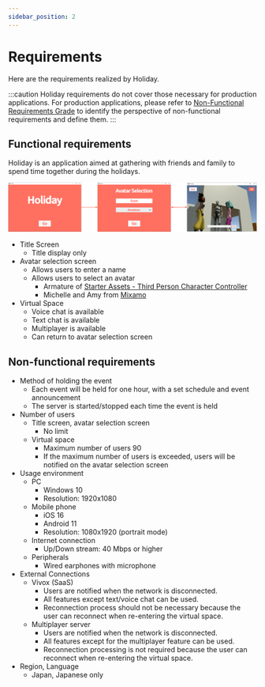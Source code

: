 ```yaml
---
sidebar_position: 2
---
```


# Requirements

Here are the requirements realized by Holiday.

:::caution
Holiday requirements do not cover those necessary for production applications.
For production applications, please refer to [Non-Functional Requirements Grade](https://www.ipa.go.jp/sec/softwareengineering/std/ent03-b.html) to identify the perspective of non-functional requirements and define them.
:::

## Functional requirements

Holiday is an application aimed at gathering with friends and family to spend time together during the holidays.

![holiday](../img/holiday.png)

- Title Screen
  - Title display only
- Avatar selection screen
  - Allows users to enter a name
  - Allows users to select an avatar
    - Armature of [Starter Assets - Third Person Character Controller](https://assetstore.unity.com/packages/essentials/starter-assets-third-person-character-controller-196526?locale=en-JP)
    - Michelle and Amy from [Mixamo](https://www.mixamo.com)
- Virtual Space
  - Voice chat is available
  - Text chat is available
  - Multiplayer is available
  - Can return to avatar selection screen

## Non-functional requirements

- Method of holding the event
  - Each event will be held for one hour, with a set schedule and event announcement
  - The server is started/stopped each time the event is held
- Number of users
  - Title screen, avatar selection screen
    - No limit
  - Virtual space
    - Maximum number of users 90
    - If the maximum number of users is exceeded, users will be notified on the avatar selection screen
- Usage environment
  - PC
    - Windows 10
    - Resolution: 1920x1080
  - Mobile phone
    - iOS 16
    - Android 11
    - Resolution: 1080x1920 (portrait mode)
  - Internet connection
    - Up/Down stream: 40 Mbps or higher
  - Peripherals
    - Wired earphones with microphone
- External Connections
  - Vivox (SaaS)
    - Users are notified when the network is disconnected.
    - All features except text/voice chat can be used.
    - Reconnection process should not be necessary because the user can reconnect when re-entering the virtual space.
  - Multiplayer server
    - Users are notified when the network is disconnected.
    - All features except for the multiplayer feature can be used.
    - Reconnection processing is not required because the user can reconnect when re-entering the virtual space.
- Region, Language
  - Japan, Japanese only

<!--
    - Multiplayer
      - Up to a maximum number of people can participate in multiplayer
        - The user will be shown to everyone
      - If the maximum number of players is exceeded, the user will be on standby until the number of people on standby is reached and will not be able to participate in multiplayer.
        - Hide the user itself and be visible up to the maximum number of people
        - Notify the user that he/she is on standby and not visible to others
        - When others leave and it is their turn, they can join the multiplayer
        - Notifies the user that he/she has joined the multiplayer
      - If the number of people on standby is exceeded, users will not be able to access the stage
        - Notify users that they cannot access the stage if the number of players is over the limit
    - Text Chat
      - Text Chat Available to all users, including those on standby
    - Voice Chat
      - Voice Chat Available to all users, including those on standby
-->